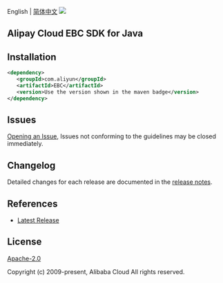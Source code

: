 English | [简体中文](README-CN.md)
![](https://aliyunsdk-pages.alicdn.com/icons/AlibabaCloud.svg)

## Alipay Cloud EBC SDK for Java

## Installation

```xml
<dependency>
   <groupId>com.aliyun</groupId>
   <artifactId>EBC</artifactId>
   <version>Use the version shown in the maven badge</version>
</dependency>
```

## Issues
[Opening an Issue](https://github.com/aliyun/alibabacloud-sdk/issues/new), Issues not conforming to the guidelines may be closed immediately.

## Changelog
Detailed changes for each release are documented in the [release notes](./ChangeLog.txt).

## References
* [Latest Release](https://github.com/aliyun/alibabacloud-sdk/tree/master/java)

## License
[Apache-2.0](http://www.apache.org/licenses/LICENSE-2.0)

Copyright (c) 2009-present, Alibaba Cloud All rights reserved.
